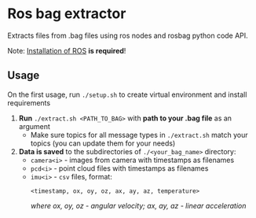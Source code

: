 # Ros bag extractor

Extracts files from .bag files using ros nodes and rosbag python code API. 

Note: [Installation of ROS](http://wiki.ros.org/melodic/Installation) **is required**!

## Usage
On the first usage, run ```./setup.sh``` to create virtual environment and install requirements

1. **Run** ```./extract.sh <PATH_TO_BAG>``` with **path to your .bag file** as an argument
    - Make sure topics for all message types in ```./extract.sh``` match your topics (you can update them for your needs)
3. **Data is saved** to the subdirectories of ```./<your_bag_name>``` directory:
    - ```camera<i>``` - images from camera with timestamps as filenames
    - ```pcd<i>``` - point cloud files with timestamps as filenames
    - ```imu<i>``` - ```csv``` files, format:
        ```
        <timestamp, ox, oy, oz, ax, ay, az, temperature>
        ```
        *where ox, oy, oz - angular velocity; ax, ay, az - linear acceleration*
